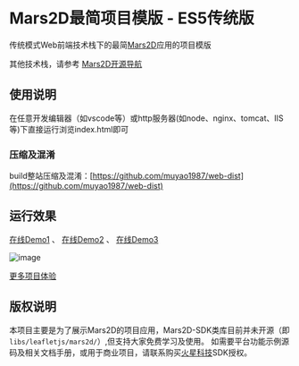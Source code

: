 # Mars2D最简项目模版 - ES5传统版
 传统模式Web前端技术栈下的最简[Mars2D](http://leaflet.marsgis.cn)应用的项目模版

 其他技术栈，请参考 [Mars2D开源导航](https://github.com/marsgis/mars2d)
 
 

## 使用说明
 在任意开发编辑器（如vscode等）或http服务器(如node、nginx、tomcat、IIS等)下直接运行浏览index.html即可

### 压缩及混淆
 build整站压缩及混淆：[https://github.com/muyao1987/web-dist](https://github.com/muyao1987/web-dist)


## 运行效果
 [在线Demo1](http://leaflet.marsgis.cn/project/simple-es5/index.html) 、
 [在线Demo2](http://leaflet.marsgis.cn/project/simple-es5/index.html?config=config/gcj.json)  、
 [在线Demo3](http://leaflet.marsgis.cn/project/simple-es5/index.html?config=config/baidu.json) 

 ![image](http://leaflet.marsgis.cn/project/img/simple-es5.jpg)
 
 [更多项目体验](http://leaflet.marsgis.cn/project.html)

 
## 版权说明
  本项目主要是为了展示Mars2D的项目应用，Mars2D-SDK类库目前并未开源（即`libs/leafletjs/mars2d/`）,但支持大家免费学习及使用。
  如需要平台功能示例源码及相关文档手册，或用于商业项目，请联系购买[火星科技](http://leaflet.marsgis.cn)SDK授权。